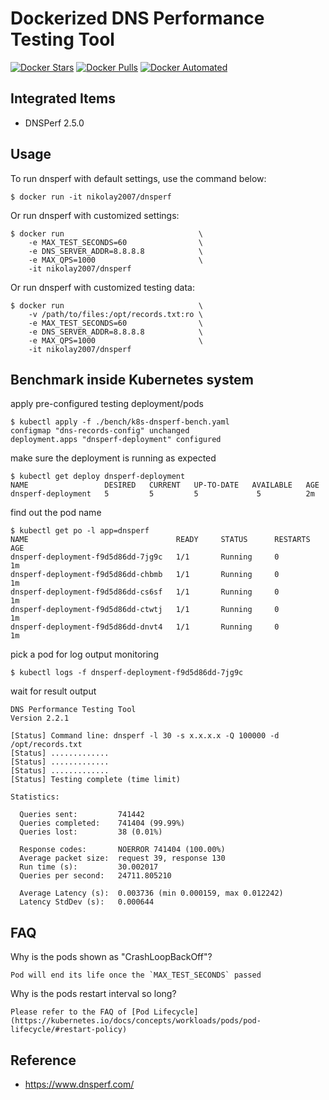 # Dockerized DNS Performance Testing Tool

[![Docker Stars](https://img.shields.io/docker/stars/nikolay2007/dnsperf.svg)](https://hub.docker.com/r/nikolay2007/dnsperf/)
[![Docker Pulls](https://img.shields.io/docker/pulls/nikolay2007/dnsperf.svg)](https://hub.docker.com/r/nikolay2007/dnsperf/)
[![Docker Automated](https://img.shields.io/docker/automated/nikolay2007/dnsperf.svg)](https://hub.docker.com/r/nikolay2007/dnsperf/)


## Integrated Items

* DNSPerf 2.5.0


## Usage

To run dnsperf with default settings, use the command below:

    $ docker run -it nikolay2007/dnsperf

Or run dnsperf with customized settings:

    $ docker run                              \
        -e MAX_TEST_SECONDS=60                \
        -e DNS_SERVER_ADDR=8.8.8.8            \
        -e MAX_QPS=1000                       \
        -it nikolay2007/dnsperf

Or run dnsperf with customized testing data:

    $ docker run                              \
        -v /path/to/files:/opt/records.txt:ro \
        -e MAX_TEST_SECONDS=60                \
        -e DNS_SERVER_ADDR=8.8.8.8            \
        -e MAX_QPS=1000                       \
        -it nikolay2007/dnsperf


## Benchmark inside Kubernetes system

apply pre-configured testing deployment/pods

    $ kubectl apply -f ./bench/k8s-dnsperf-bench.yaml
    configmap "dns-records-config" unchanged
    deployment.apps "dnsperf-deployment" configured

make sure the deployment is running as expected

    $ kubectl get deploy dnsperf-deployment
    NAME                 DESIRED   CURRENT   UP-TO-DATE   AVAILABLE   AGE
    dnsperf-deployment   5         5         5             5          2m

find out the pod name

    $ kubectl get po -l app=dnsperf
    NAME                                 READY     STATUS      RESTARTS   AGE
    dnsperf-deployment-f9d5d86dd-7jg9c   1/1       Running     0          1m
    dnsperf-deployment-f9d5d86dd-chbmb   1/1       Running     0          1m
    dnsperf-deployment-f9d5d86dd-cs6sf   1/1       Running     0          1m
    dnsperf-deployment-f9d5d86dd-ctwtj   1/1       Running     0          1m
    dnsperf-deployment-f9d5d86dd-dnvt4   1/1       Running     0          1m

pick a pod for log output monitoring

    $ kubectl logs -f dnsperf-deployment-f9d5d86dd-7jg9c

wait for result output

    DNS Performance Testing Tool
    Version 2.2.1

    [Status] Command line: dnsperf -l 30 -s x.x.x.x -Q 100000 -d /opt/records.txt
    [Status] .............
    [Status] .............
    [Status] .............
    [Status] Testing complete (time limit)

    Statistics:

      Queries sent:         741442
      Queries completed:    741404 (99.99%)
      Queries lost:         38 (0.01%)

      Response codes:       NOERROR 741404 (100.00%)
      Average packet size:  request 39, response 130
      Run time (s):         30.002017
      Queries per second:   24711.805210

      Average Latency (s):  0.003736 (min 0.000159, max 0.012242)
      Latency StdDev (s):   0.000644


## FAQ

Why is the pods shown as "CrashLoopBackOff"?

    Pod will end its life once the `MAX_TEST_SECONDS` passed

Why is the pods restart interval so long?

    Please refer to the FAQ of [Pod Lifecycle](https://kubernetes.io/docs/concepts/workloads/pods/pod-lifecycle/#restart-policy)


## Reference

- https://www.dnsperf.com/
